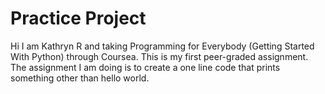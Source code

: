 # Practice Project
Hi I am Kathryn R and taking Programming for Everybody (Getting Started With Python) through Coursea. This is my first peer-graded assignment.
The assignment I am doing is to create a one line code that prints something other than hello world.
